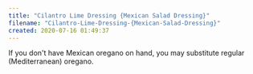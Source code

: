 ```yaml
---
title: "Cilantro Lime Dressing {Mexican Salad Dressing}"
filename: "Cilantro-Lime-Dressing-{Mexican-Salad-Dressing}"
created: 2020-07-16 01:49:37
---
```

If you don't have Mexican oregano on hand, you may substitute regular (Mediterranean) oregano.
